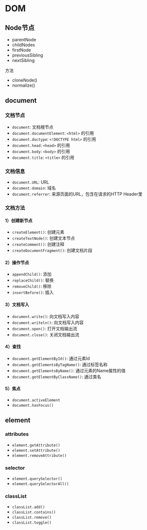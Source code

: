 # DOM

## Node节点
- parentNode
- childNodes
- firstNode
- previousSibling
- nextSibling

方法
- cloneNode()
- normalize()

## document
### 文档节点
- `document`: 文档根节点
- `document.documentElement`: `<html>` 的引用
- `document.doctype`: `<!DOCTYPE html>` 的引用
- `document.head`: `<head>` 的引用
- `document.body`: `<body>` 的引用
- `document.title`: `<title>` 的引用

### 文档信息
- `document.URL`: URL
- `document.domain`: 域名
- `document.referrer`: 来源页面的URL，包含在请求的HTTP Header里

### 文档方法
#### 1）创建新节点
- `createElement()`: 创建元素
- `createTextNode()`: 创建文本节点
- `createComment()`: 创建注释
- `createDocumentFragment()`: 创建文档片段

#### 2）操作节点
- `appendChild()`: 添加
- `replaceChild()`: 替换
- `removeChild()`: 移除
- `insertBefore()`: 插入

#### 3）文档写入
- `document.write()`: 向文档写入内容
- `document.writeln()`: 向文档写入内容
- `document.open()`: 打开文档输出流
- `document.close()`: 关闭文档输出流

#### 4）查找
- `document.getElementById()`: 通过元素Id
- `document.getElementsByTagName()`: 通过标签名称
- `document.getElementsByName()`: 通过元素的Name属性的值
- `document.getElementByClassName()`: 通过类名

#### 5）焦点
- `document.activeElement`
- `document.hasFocus()`

## element
### attributes
- `element.getAttribute()`
- `element.setAttribute()`
- `element.removeAttribute()`

### selector
- `element.querySelector()`
- `element.querySelectorAll()`

### classList
- `classList.add()`
- `classList.contains()`
- `classList.remove()`
- `classList.toggle()`
